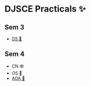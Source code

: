 # DJSCE Practicals ✨

## Sem 3

- [DS 💖](https://github.com/codingmickey/dsa)

## Sem 4

- CN 🕸️
- OS 🐼
- [AOA 💖](https://github.com/codingmickey/dsa)
